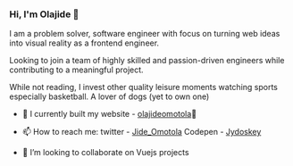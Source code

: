 ### Hi, I'm Olajide 👋

I am a problem solver, software engineer with focus on turning web ideas into visual reality as a frontend engineer.

Looking to join a team of highly skilled and passion-driven engineers while contributing to a meaningful project.

While not reading, I invest other quality leisure moments watching sports especially basketball. A lover of dogs (yet to own one)

- 🔭 I currently built my website - <a href="https://olajideomotola-1a.netlify.app/" target="_blank">olajideomotola</a>👋

- 📫 How to reach me: twitter - <a href="https://twitter.com/Jide_Omotola" target="_blank">Jide_Omotola</a>
                      Codepen - <a href="https://codepen.io/Jydoskey/" target="_blank">Jydoskey</a>
                      
- 👯 I’m looking to collaborate on Vuejs projects

<!--
**jydoskey/jydoskey** is a ✨ _special_ ✨ repository because its `README.md` (this file) appears on your GitHub profile.
-->

